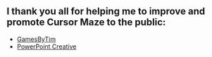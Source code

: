 ## I thank you all for helping me to improve and promote Cursor Maze to the public:
- [GamesByTim](https://gamesbytim.com)
- [PowerPoint Creative](https://powerpointcreative.forumotion.com/forum)
